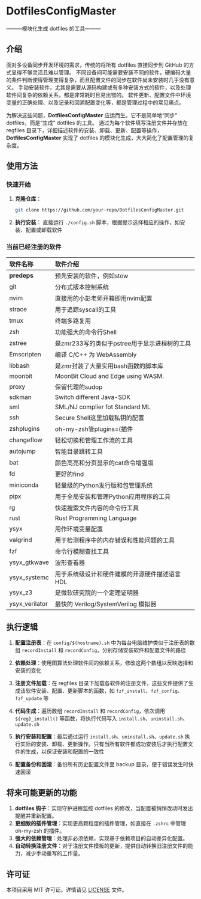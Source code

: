 # DotfilesConfigMaster

———模块化生成 dotfiles 的工具———

## 介绍

面对多设备同步开发环境的需求，传统的将所有 dotfiles 直接同步到 GitHub 的方式显得不够灵活且难以管理。
不同设备间可能需要安装不同的软件，硬编码大量的条件判断使得管理变得复杂，而且配置文件的同步在软件尚未安装时几乎没有意义。
手动安装软件，尤其是需要从源码构建或有多种安装方式的软件，以及处理软件间复杂的依赖关系，都是非常耗时且易出错的。
软件更新、配置文件中环境变量的正确处理、以及记录和回溯配置变化等，都是管理过程中的常见痛点。

为解决这些问题，**DotfilesConfigMaster** 应运而生。它不是简单地“同步” dotfiles，而是“生成” dotfiles 的工具。
通过为每个软件填写注册文件并存放在 regfiles 目录下，详细描述软件的安装、卸载、更新、配置等操作，
**DotfilesConfigMaster** 实现了 dotfiles 的模块化生成，大大简化了配置管理的复杂度。

## 使用方法

### 快速开始

1. **克隆仓库**：
   ```bash
   git clone https://github.com/your-repo/DotfilesConfigMaster.git
   ```

2. **执行安装**：
   直接运行 `./config.sh` 脚本，根据提示选择相应的操作，如安装、配置或卸载软件
   
### 当前已经注册的软件

| 软件名称 | 软件介绍 |
| :--------- | :--------------------------------------------------- |
| __predeps__ | 预先安装的软件，例如stow |
| git | 分布式版本控制系统 |
| nvim | 直接用的小彭老师开箱即用nvim配置 |
| strace | 用于追踪syscall的工具 |
| tmux | 终端多路复用 |
| zsh | 功能强大的命令行Shell |
| zstree | 是zmr233写的类似于pstree用于显示进程树的工具 |
| Emscripten | 编译 C/C++ 为 WebAssembly |
| libbash | 是zmr封装了大量实用bash函数的脚本库 |
| moonbit | MoonBit  Cloud and Edge using WASM. |
| proxy | 保留代理的sudop |
| sdkman | Switch different Java-SDK |
| sml | SML/NJ complier fot Standard ML |
| ssh | Secure Shell这里加载私钥的配置 |
| zshplugins | oh-my-zsh管plugins=(插件 |
| changeflow | 轻松切换和管理工作流的工具 |
| autojump | 智能目录跳转工具 |
| bat | 颜色高亮和分页显示的cat命令增强版 |
| fd | 更好的find |
| miniconda | 轻量级的Python发行版和包管理系统 |
| pipx | 用于全局安装和管理Python应用程序的工具 |
| rg | 快速搜索文件内容的命令行工具 |
| rust | Rust Programming Language |
| ysyx | 用作环境变量配置 |
| valgrind | 用于检测程序中的内存错误和性能问题的工具 |
| fzf | 命令行模糊查找工具 |
| ysyx_gtkwave | 波形查看器 |
| ysyx_systemc | 用于系统级设计和硬件建模的开源硬件描述语言HDL |
| ysyx_z3 | 是微软研究院的一个定理证明器 |
| ysyx_verilator | 最快的 Verilog/SystemVerilog 模拟器 |

## 执行逻辑

1. **配置注册表**：在 `config/$(hostname).sh` 中为每台电脑维护类似于注册表的数组 `recordInstall` 和 `recordConfig`，分别存储安装软件和配置文件的路径

2. **依赖处理**：使用图算法处理软件间的依赖关系，修改这两个数组以反映选择和安装的变化

3. **注册文件加载**：在 regfiles 目录下加载各软件的注册文件，这些文件提供了生成该软件安装、配置、更新脚本的函数，如 `fzf_install`、`fzf_config`、`fzf_update` 等

4. **代码生成**：遍历数组 `recordInstall` 和 `recordConfig`，依次调用 `${reg}_install()` 等函数，将执行代码写入 `install.sh`、`uninstall.sh`、`update.sh`

5. **执行安装和配置**：最后通过运行 `install.sh`、`uninstall.sh`、`update.sh` 执行实际的安装、卸载、更新操作。只有当所有软件都成功安装后才执行配置文件的生成，以保证安装和配置的一致性

6. **配置备份和回滚**：备份所有历史配置文件至 backup 目录，便于错误发生时快速回滚

## 将来可能更新的功能

1. **dotfiles 钩子**：实现守护进程监控 dotfiles 的修改，当配置被悄悄改动时发出提醒并重新配置。
2. **更细致的插件管理**：实现更高颗粒度的插件管理，如直接在 `.zshrc` 中管理 oh-my-zsh 的插件。
3. **强大的依赖管理**：处理非必须依赖，实现基于依赖项目的自动差异化配置。
4. **自动转换注册文件**：对于注册文件模板的更新，提供自动转换旧注册文件的能力，减少手动重写的工作量。

## 许可证

本项目采用 MIT 许可证。详情请见 [LICENSE](LICENSE) 文件。



